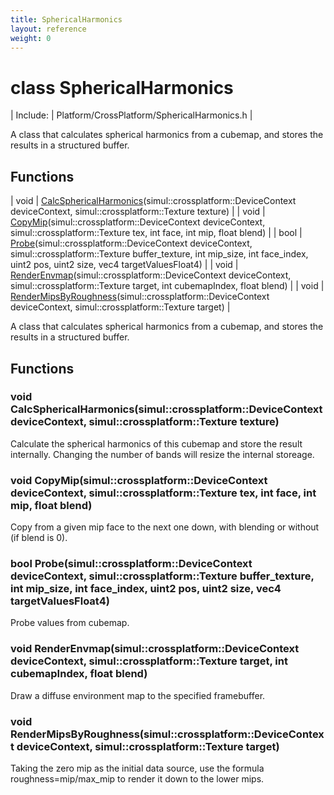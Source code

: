 ```yaml
---
title: SphericalHarmonics
layout: reference
weight: 0
---
```

class SphericalHarmonics
===

| Include: | Platform/CrossPlatform/SphericalHarmonics.h |

A class that calculates spherical harmonics from a cubemap, and stores the results in a structured buffer.
  


Functions
---

| void | [CalcSphericalHarmonics](#CalcSphericalHarmonics)(simul::crossplatform::DeviceContext deviceContext, simul::crossplatform::Texture texture) |
| void | [CopyMip](#CopyMip)(simul::crossplatform::DeviceContext deviceContext, simul::crossplatform::Texture tex, int face, int mip, float blend) |
| bool | [Probe](#Probe)(simul::crossplatform::DeviceContext deviceContext, simul::crossplatform::Texture buffer_texture, int mip_size, int face_index, uint2 pos, uint2 size, vec4 targetValuesFloat4) |
| void | [RenderEnvmap](#RenderEnvmap)(simul::crossplatform::DeviceContext deviceContext, simul::crossplatform::Texture target, int cubemapIndex, float blend) |
| void | [RenderMipsByRoughness](#RenderMipsByRoughness)(simul::crossplatform::DeviceContext deviceContext, simul::crossplatform::Texture target) |

A class that calculates spherical harmonics from a cubemap, and stores the results in a structured buffer.
  


Functions
---

### <a name="CalcSphericalHarmonics"/>void CalcSphericalHarmonics(simul::crossplatform::DeviceContext deviceContext, simul::crossplatform::Texture texture)
Calculate the spherical harmonics of this cubemap and store the result internally.
Changing the number of bands will resize the internal storeage.

### <a name="CopyMip"/>void CopyMip(simul::crossplatform::DeviceContext deviceContext, simul::crossplatform::Texture tex, int face, int mip, float blend)
Copy from a given mip face to the next one down, with blending or without (if blend is 0).

### <a name="Probe"/>bool Probe(simul::crossplatform::DeviceContext deviceContext, simul::crossplatform::Texture buffer_texture, int mip_size, int face_index, uint2 pos, uint2 size, vec4 targetValuesFloat4)
Probe values from cubemap.

### <a name="RenderEnvmap"/>void RenderEnvmap(simul::crossplatform::DeviceContext deviceContext, simul::crossplatform::Texture target, int cubemapIndex, float blend)
Draw a diffuse environment map to the specified framebuffer.

### <a name="RenderMipsByRoughness"/>void RenderMipsByRoughness(simul::crossplatform::DeviceContext deviceContext, simul::crossplatform::Texture target)
Taking the zero mip as the initial data source, use the formula roughness=mip/max_mip to render it down to the lower mips.
